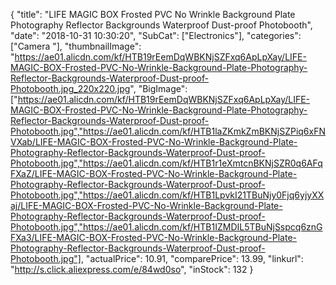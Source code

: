 {
	"title": "LIFE MAGIC BOX Frosted PVC No Wrinkle Background Plate Photography Reflector Backgrounds Waterproof Dust-proof  Photobooth",
	"date": "2018-10-31 10:30:20",
	"SubCat": ["Electronics"],
	"categories": ["Camera "],
	"thumbnailImage": "https://ae01.alicdn.com/kf/HTB19rEemDqWBKNjSZFxq6ApLpXay/LIFE-MAGIC-BOX-Frosted-PVC-No-Wrinkle-Background-Plate-Photography-Reflector-Backgrounds-Waterproof-Dust-proof-Photobooth.jpg_220x220.jpg",
	"BigImage": ["https://ae01.alicdn.com/kf/HTB19rEemDqWBKNjSZFxq6ApLpXay/LIFE-MAGIC-BOX-Frosted-PVC-No-Wrinkle-Background-Plate-Photography-Reflector-Backgrounds-Waterproof-Dust-proof-Photobooth.jpg","https://ae01.alicdn.com/kf/HTB1laZKmkZmBKNjSZPiq6xFNVXab/LIFE-MAGIC-BOX-Frosted-PVC-No-Wrinkle-Background-Plate-Photography-Reflector-Backgrounds-Waterproof-Dust-proof-Photobooth.jpg","https://ae01.alicdn.com/kf/HTB1r1eXmtcnBKNjSZR0q6AFqFXaZ/LIFE-MAGIC-BOX-Frosted-PVC-No-Wrinkle-Background-Plate-Photography-Reflector-Backgrounds-Waterproof-Dust-proof-Photobooth.jpg","https://ae01.alicdn.com/kf/HTB1LpvkI21TBuNjy0Fjq6yjyXXaj/LIFE-MAGIC-BOX-Frosted-PVC-No-Wrinkle-Background-Plate-Photography-Reflector-Backgrounds-Waterproof-Dust-proof-Photobooth.jpg","https://ae01.alicdn.com/kf/HTB1IZMDIL5TBuNjSspcq6znGFXa3/LIFE-MAGIC-BOX-Frosted-PVC-No-Wrinkle-Background-Plate-Photography-Reflector-Backgrounds-Waterproof-Dust-proof-Photobooth.jpg"],
	"actualPrice": 10.91,
	"comparePrice": 13.99,
	"linkurl": "http://s.click.aliexpress.com/e/84wd0so",
	"inStock": 132
}
